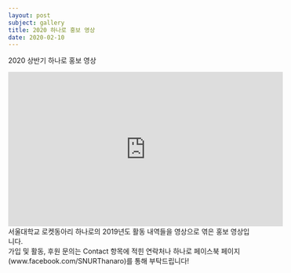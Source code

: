 ```yaml
---
layout: post
subject: gallery
title: 2020 하나로 홍보 영상
date: 2020-02-10
---
```

2020 상반기 하나로 홍보 영상<br/>
<iframe width="560" height="315" src="https://www.youtube.com/watch?v=Xm_IHOmMjXc" frameborder="0" allow="accelerometer; autoplay; encrypted-media; gyroscope; picture-in-picture" allowfullscreen></iframe><br/>
서울대학교 로켓동아리 하나로의 2019년도 활동 내역들을 영상으로 엮은 홍보 영상입니다.<br/>
가입 및 활동, 후원 문의는 Contact 항목에 적힌 연락처나 하나로 페이스북 페이지(www.facebook.com/SNURThanaro)를 통해 부탁드립니다!
